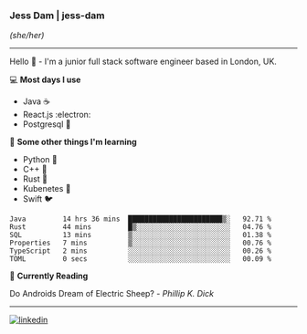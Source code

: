 ### Jess Dam | jess-dam  
_(she/her)_

___

Hello 👋  - I'm a junior full stack software engineer based in London, UK.


💻  **Most days I use**

- Java ☕
- React.js :electron:
- Postgresql 🐘


🌱 **Some other things I'm learning**

- Python 🐍
- C++ 🤖
- Rust 🦀
- Kubenetes 🚢
- Swift 🐦


<!--START_SECTION:waka-->

```text
Java         14 hrs 36 mins  ███████████████████████▒░   92.71 %
Rust         44 mins         █▒░░░░░░░░░░░░░░░░░░░░░░░   04.76 %
SQL          13 mins         ▒░░░░░░░░░░░░░░░░░░░░░░░░   01.38 %
Properties   7 mins          ▒░░░░░░░░░░░░░░░░░░░░░░░░   00.76 %
TypeScript   2 mins          ░░░░░░░░░░░░░░░░░░░░░░░░░   00.26 %
TOML         0 secs          ░░░░░░░░░░░░░░░░░░░░░░░░░   00.09 %
```

<!--END_SECTION:waka-->


📖 **Currently Reading**

Do Androids Dream of Electric Sheep? - _Phillip K. Dick_

---

[![linkedin](https://user-images.githubusercontent.com/33174730/168251347-6555479c-222b-49e6-8480-408de335a709.png)](https://www.linkedin.com/in/jess-dam-507485165/)
